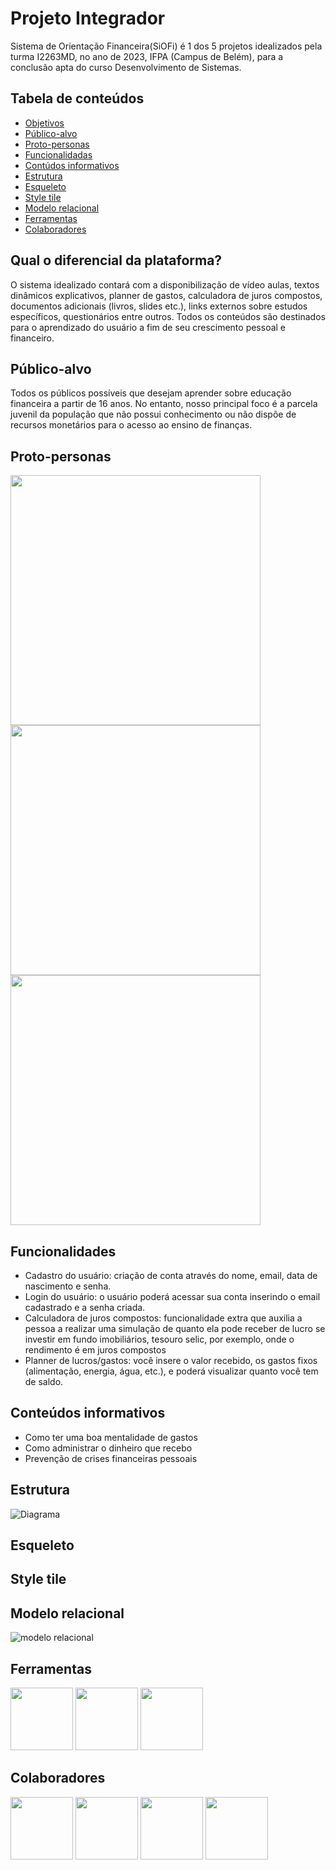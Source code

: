 # Projeto Integrador #

Sistema de Orientação Financeira(SiOFi) é 1 dos 5 projetos idealizados pela turma I2263MD, no ano de 2023, IFPA (Campus de Belém), para a conclusão apta do curso Desenvolvimento de Sistemas.




Tabela de conteúdos 
-------------------
<!--ts-->
   * [Objetivos](#Qual-o-diferencial-da-plataforma)
   * [Público-alvo](#Público-alvo)
   * [Proto-personas](#Proto-personas)
   * [Funcionalidadas](#Funcionalidades)
   * [Contúdos informativos](#Conteúdos-informativos)
   * [Estrutura](#Estrutura)
   * [Esqueleto](#Esqueleto)
   * [Style tile](#Style-tile)
   * [Modelo relacional](#Modelo-relacional)
   * [Ferramentas](#Ferramentas)
   * [Colaboradores](#Colaboradores)
<!--te-->
## Qual o diferencial da plataforma? ##
O sistema idealizado contará com a disponibilização de vídeo aulas, textos dinâmicos explicativos, planner de gastos, calculadora de juros compostos, documentos adicionais (livros, slides etc.), links externos sobre estudos específicos, questionários entre outros. Todos os conteúdos são destinados para o aprendizado do usuário a fim de seu crescimento pessoal e financeiro.

## Público-alvo ##
Todos os públicos possíveis que desejam aprender sobre educação financeira a partir de 16 anos. No entanto, nosso principal foco é a parcela juvenil da população que não possui conhecimento ou não dispõe de recursos monetários para o acesso ao ensino de finanças.

## Proto-personas ##
<img src= "https://github.com/amandaaviz/ProjetoIntegrador/assets/131568534/19f1e222-7ebe-4015-b17e-4971ba81ff8a" height="400">
<img src= "https://github.com/amandaaviz/ProjetoIntegrador/assets/131568534/a10137cd-7a43-477a-8ec1-0ea4d61d2ac9" height="400">
<img src= "https://github.com/amandaaviz/ProjetoIntegrador/assets/131568534/daaa4721-1dff-4767-9dd3-60fb65e1b2e2" height="400">

## Funcionalidades ##
* Cadastro do usuário: criação de conta através do nome, email, data de nascimento e senha.
* Login do usuário: o usuário poderá acessar sua conta inserindo o email cadastrado e a senha criada.
* Calculadora de juros compostos:  funcionalidade extra que auxilia a pessoa a realizar uma simulação de quanto ela pode receber de lucro se investir em fundo imobiliários, tesouro selic, por exemplo, onde o rendimento é em juros compostos
* Planner de lucros/gastos:  você insere o valor recebido, os gastos fixos (alimentação, energia, água, etc.), e poderá visualizar quanto você tem de saldo.

## Conteúdos informativos
* Como ter uma boa mentalidade de gastos
* Como administrar o dinheiro que recebo
* Prevenção de crises financeiras pessoais

## Estrutura
![Diagrama](https://github.com/amandaaviz/projetoIntegrador/assets/131568534/c1df1999-73c6-4beb-829c-148af03e4f72)

## Esqueleto
## Style tile
## Modelo relacional
![modelo relacional](https://github.com/amandaaviz/projetoIntegrador/assets/131568534/52d6a771-3ac4-4754-a8fb-998efbb26322)

## Ferramentas ##
 
 <img src="https://github.com/amandaaviz/projetoIntegrador/assets/131568534/1f0e21c7-7e81-4960-9457-eca2440a58b6" height="100"> 
 <img src="https://github.com/amandaaviz/projetoIntegrador/assets/131568534/2522a0c8-2ae2-4844-b1d0-3c9382f2cfc3" height="100">
 <img src="https://github.com/amandaaviz/projetoIntegrador/assets/131568534/78b0aa4c-cdb8-49c4-9a04-1763813c89aa" height="100">
 
## Colaboradores ##

<a href= "https://github.com/DarkDatura2003"> <img src= "https://github.com/amandaaviz/ProjetoIntegrador/assets/131568534/3bd34689-6222-44ff-8d42-261bf7aacac9" height="100"  ></a>
<a href= "https://github.com/xF4Xx"> <img src= "https://github.com/amandaaviz/ProjetoIntegrador/assets/131568534/33afa73a-6dd1-428c-bc26-8896ed36757d)" height="100"  ></a>
<a href= "https://github.com/luizadiasousa"> <img src= "https://github.com/amandaaviz/ProjetoIntegrador/assets/131568534/2b7af6aa-6065-4535-b4c9-417e2e761c77)" height="100"  ></a>
<a href= "https://github.com/amandaaviz"> <img src= "https://github.com/amandaaviz/ProjetoIntegrador/assets/131568534/c1550547-221e-461c-9779-9767566f5267)" height="100"  ></a>



